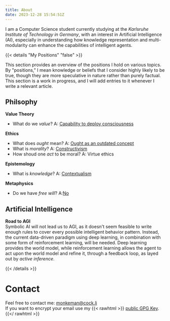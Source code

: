 ```yaml
---
title: About
date: 2023-12-28 15:54:51Z
---
```


I am a Computer Science student currently studying at the *Karlsruhe Institute of Technology in Germany*, with an interest in Artificial Intelligence (AI), especially in understanding how knowledge representation and multi-modularity can enhance the capabilities of intelligent agents.



{{< details "My Positions" "false" >}}

This section provides an overview of the positions I hold on various topics. By "positions," I mean knowledge or beliefs that I consider highly likely to be true, though they are more speculative in nature rather than purely factual. 
This section is a work in progress, and I will add entries to it whenever I write a relevant article.

## Philsophy

**Value Theory**  
- What do we *value*? A: [Capability to deploy consciousness](https://monkemanx.github.io/articles/when_does_a_something_deserve_moral_considerations/)

**Ethics**  
- What does *ought* mean? A: [Ought as an outdated concept](https://monkemanx.github.io/articles/the_meaning_of_ought/)
- What is *morality*? A: [Constructivism](https://monkemanx.github.io/articles/metaethical_position/)
- How shoud one *act* to be moral? A: Virtue ethics

**Epistemology**
- What is *knowledge*? A: [Contextualism](https://monkemanx.github.io/articles/what_is_knowledge/)

**Metaphysics**
- Do we have *free will*? A:[No](https://monkemanx.github.io/articles/about_freedom/#4-what-about-free-will)


## Artificial Intelligence 

**Road to AGI**  
Symbolic AI will not lead us to AGI, as it doesn't seem feasible to write enough rules to cover every possible intelligent behavior pattern. Instead, the current data-driven paradigm using deep learning, in combination with some form of reinforcement learning, will be needed. Deep learning provides the world model, while reinforcement learning allows the agent to act upon the world model and refine it, through a feedback loop, as layed out by *active inference*.

{{< /details >}}



# Contact

Feel free to contact me: monkeman@cock.li   
If you want to encrypt your email use my
{{< rawhtml >}}
<a download href="/monkeman_public.asc">public GPG Key</a>.
{{</ rawhtml >}}
